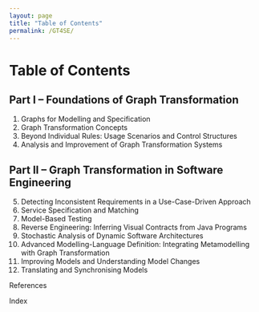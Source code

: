 ```yaml
---
layout: page
title: "Table of Contents"
permalink: /GT4SE/
---
```


# Table of Contents

## Part I – Foundations of Graph Transformation

1. Graphs for Modelling and Specification
2. Graph Transformation Concepts
3. Beyond Individual Rules: Usage Scenarios and Control Structures
4. Analysis and Improvement of Graph Transformation Systems

## Part II – Graph Transformation in Software Engineering

5. Detecting Inconsistent Requirements in a Use-Case-Driven Approach
6. Service Specification and Matching
7. Model-Based Testing
8. Reverse Engineering: Inferring Visual Contracts from Java Programs
9. Stochastic Analysis of Dynamic Software Architectures
10. Advanced Modelling-Language Definition: Integrating Metamodelling with Graph Transformation
11. Improving Models and Understanding Model Changes
12. Translating and Synchronising Models

References 

Index
